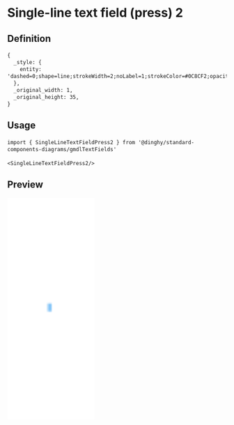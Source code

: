 # Single-line text field (press) 2

## Definition

```
{
  _style: { 
    entity: 'dashed=0;shape=line;strokeWidth=2;noLabel=1;strokeColor=#0C8CF2;opacity=50;',
  },
  _original_width: 1,
  _original_height: 35,
}
```

## Usage

```
import { SingleLineTextFieldPress2 } from '@dinghy/standard-components-diagrams/gmdlTextFields'

<SingleLineTextFieldPress2/>
```

## Preview

<img src="./single-line-text-field-press-2.png" width="200"/>
